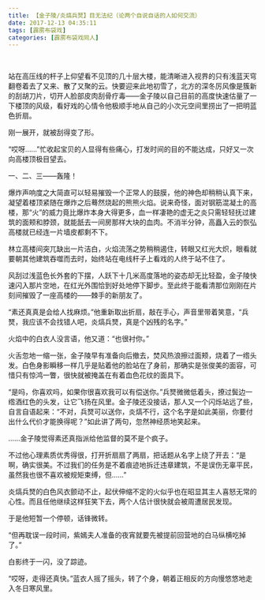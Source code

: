 ```yaml
---
title: 【金子陵/炎熇兵燹】目无法纪（论两个自说自话的人如何交流）
date: 2017-12-13 04:35:11
tags: [霹雳布袋戏]
categories: [霹雳布袋戏同人]
---
```


<p dir="ltr"  >&nbsp;</p> 
<p dir="ltr"  >站在高压线的杆子上仰望看不见顶的几十层大楼，能清晰进入视界的只有浅蓝天穹翻卷着去了又来、散了又聚的云。快要迎来此地初雪了，北方的深冬厉风像是簇新的刮胡刀片，切开人脸部皮肉刮骨疗毒——金子陵以自己目前的高度快速估量了一下楼顶的风级，看好戏的心情令他极顺手地从自己的小次元空间里捞出了一把明蓝色折扇。</p> 
<p dir="ltr"  >刚一展开，就被刮得变了形。</p> 
<p dir="ltr"  >“哎呀……”忙收起宝贝的人显得有些痛心，打发时间的目的不能达成，只好又一次向高楼顶极目望去。</p> 
<p dir="ltr"  >一、二、三——轰隆！</p> 
<p dir="ltr"  >爆炸声响度之大简直可以轻易摧毁一个正常人的鼓膜，他的神色却稍稍认真下来，凝望着楼顶紧随在爆炸之后蓦然烧起的熊熊火焰。说来奇怪，面对钢筋混凝土的高楼，那“火”的威力竟比爆炸本身大得更多，血一样凄艳的虚无之炎只需轻轻抚过建筑的面颊和脖颈，就能舐去一间房那样大块的血肉。不消半分钟，高矗入云的恢弘高楼就已经连一片墙皮都剩不下。</p> 
<p dir="ltr"  >林立高楼间突兀缺出一片洁白，火焰流荡之势稍稍遏住，转眼又红光大炽，眼看就要朝其他建筑吞噬而去时，始终站在电线杆子上看戏的人终于站不住了。</p> 
<p dir="ltr"  >风刮过浅蓝色长外套的下摆，人跃下十几米高度落地的姿态却无比轻盈，金子陵快速闪入那片空地，在红光外围恰到好处地停下脚步。至此终于能看清那位刚刚在片刻间摧毁了一座高楼的——棘手的新朋友了。</p> 
<p dir="ltr"  >“素还真真是会给人找麻烦。”他重新取出折扇，敲在手心，声音里带着笑意，“兵燹，我应该不会找错人吧，炎熇兵燹，真是个凶残的名字。”</p> 
<p dir="ltr"  >火焰中的白衣人没言语，他又道：“也很衬你。”</p> 
<p dir="ltr"  >火舌忽地一缩一张，金子陵早有准备向后撤去，焚风热浪擦过面颊，烧着了一绺头发。白色身影瞬移一样几乎是贴着他的脸站在了身前，那确实是张俊美的面容，可惜只有惊鸿一瞥，很快就被掩盖在有着血色花纹的面具下。</p> 
<p dir="ltr"  >“是吗，你喜欢吗，如果你很喜欢我可以有偿送你。”兵燹微微低着头，撩过鬓边一绺酒红色的头发，让它飞扬在风里。金子陵还没接话，那人又一个闪烁站远了些，自言自语起来：“不对，兵燹可以送你，炎熇不行，这个名字是如此美丽，你要付出什么代价才能换得呢？”如此讲了两句，忽然神经质地笑起来。</p> 
<p dir="ltr"  >……金子陵觉得素还真指派给他监督的莫不是个疯子。</p> 
<p dir="ltr"  >不过他心理素质优秀得很，打开折扇扇了两扇，把话题从名字上绕了开去：“是啊，确实很美。不过我们的任务是不着痕迹地拆迁违章建筑，不是误伤无辜平民，虽然我也很不喜欢被规矩束缚，但……”</p> 
<p dir="ltr"  >炎熇兵燹的白色风衣颤动不止，起伏伸缩不定的火似乎也在昭显其主人喜怒无常的心性。而且任他继续这样狂笑下去，两个人估计很快就会被周遭居民发现。</p> 
<p dir="ltr"  >于是他短暂一个停顿，话锋微转。</p> 
<p dir="ltr"  >“但再耽误一段时间，紫嫣夫人准备的夜宵就要先被提前回营地的白马纵横吃掉了。”</p> 
<p dir="ltr"  >白影终于一闪，没了踪迹。</p> 
<p dir="ltr"  >“哎呀，走得还真快。”蓝衣人摇了摇头，转了个身，朝着正相反的方向慢悠悠地走入冬日寒风里。</p> 
<p dir="ltr"  >&nbsp;</p>
